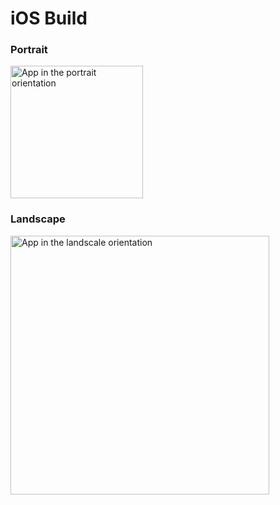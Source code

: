 # iOS Build
### Portrait

<img width="212" alt="App in the portrait orientation" src="https://github.com/andrei-roh/react-native-calculator/assets/65450338/269115d4-c06a-42b2-939b-43364e220a23">

### Landscape

<img width="414" alt="App in the landscale orientation" src="https://github.com/andrei-roh/react-native-calculator/assets/65450338/566f38d8-c6c2-4127-b676-1079409679f7">

